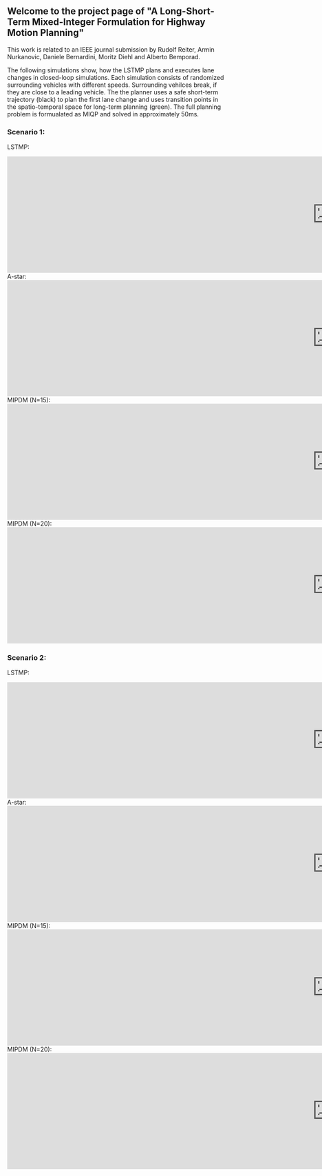 ## Welcome to the project page of "A Long-Short-Term Mixed-Integer Formulation for Highway Motion Planning"

This work is related to an IEEE journal submission by Rudolf Reiter, Armin Nurkanovic, Daniele Bernardini, Moritz Diehl and Alberto Bemporad.

The following simulations show, how the LSTMP plans and executes lane changes in closed-loop simulations. Each simulation consists of randomized surrounding vehicles with different speeds. Surrounding vehilces break, if they are close to a leading vehicle. The the planner uses a safe short-term trajectory (black) to plan the first lane change and uses transition points in the spatio-temporal space for long-term planning (green). The full planning problem is formualated as MIQP and solved in approximately 50ms.

### Scenario 1:
LSTMP:
<iframe width="1500" height="270"  src="https://www.youtube.com/embed/mjTDH2EOvLA?si=CvwAPcT6aIt0CYcw" title="YouTube video player" frameborder="0" allow="accelerometer; autoplay; clipboard-write; encrypted-media; gyroscope; picture-in-picture; web-share" allowfullscreen></iframe>
A-star:
<iframe  width="1500" height="270"  src="https://www.youtube.com/embed/O2Nng0nPqAg?si=6_XLSObHxZZizbBn" title="YouTube video player" frameborder="0" allow="accelerometer; autoplay; clipboard-write; encrypted-media; gyroscope; picture-in-picture; web-share" allowfullscreen></iframe>
MIPDM (N=15):
<iframe  width="1500" height="270"  src="https://www.youtube.com/embed/Gu-LHjxLqlg?si=oMPzSqDrZrGq8-zO" title="YouTube video player" frameborder="0" allow="accelerometer; autoplay; clipboard-write; encrypted-media; gyroscope; picture-in-picture; web-share" allowfullscreen></iframe>
MIPDM (N=20):
<iframe  width="1500" height="270" src="https://www.youtube.com/embed/cOM4uULTNr8?si=aQcqcx6IzNLnjmu5" title="YouTube video player" frameborder="0" allow="accelerometer; autoplay; clipboard-write; encrypted-media; gyroscope; picture-in-picture; web-share" allowfullscreen></iframe>


### Scenario 2:
LSTMP:
<iframe  width="1500" height="270"  src="https://www.youtube.com/embed/GlhYKSTqog0?si=olEU7QSo764VBDYy" title="YouTube video player" frameborder="0" allow="accelerometer; autoplay; clipboard-write; encrypted-media; gyroscope; picture-in-picture; web-share" allowfullscreen></iframe>
A-star:
<iframe  width="1500" height="270"  src="https://www.youtube.com/embed/ymD1YXdINt0?si=a652u8PQ-1GGQSRL" title="YouTube video player" frameborder="0" allow="accelerometer; autoplay; clipboard-write; encrypted-media; gyroscope; picture-in-picture; web-share" allowfullscreen></iframe>
MIPDM (N=15):
<iframe  width="1500" height="270" src="https://www.youtube.com/embed/ODomLqjXqAw?si=Pr-9ZozTmNY9uYUC" title="YouTube video player" frameborder="0" allow="accelerometer; autoplay; clipboard-write; encrypted-media; gyroscope; picture-in-picture; web-share" allowfullscreen></iframe>
MIPDM (N=20):
<iframe  width="1500" height="270"  src="https://www.youtube.com/embed/drMFY6f_KVk?si=Sv62XTeLdaS-YX8r" title="YouTube video player" frameborder="0" allow="accelerometer; autoplay; clipboard-write; encrypted-media; gyroscope; picture-in-picture; web-share" allowfullscreen></iframe>
